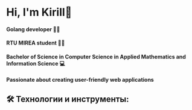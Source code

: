 # Hi, I'm Kirill👋

#### Golang developer 👨‍💻
#### RTU MIREA student 👨‍🎓
#### Bachelor of Science in Computer Science in Applied Mathematics and Information Science 💻
#### Passionate about creating user-friendly web applications

## 🛠️ Технологии и инструменты:
